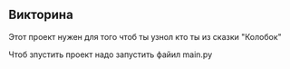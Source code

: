 ## Викторина 

Этот проект нужен для того чтоб ты узнол кто ты из сказки "Колобок"

Чтоб зпустить проект надо запустить файил main.py
